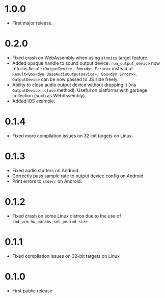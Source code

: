 # 1.0.0

- First major release.

# 0.2.0

- Fixed crash on WebAssembly when using `atomics` target feature.
- Added opaque handle to sound output device. `run_output_device` now returns `Result<OutputDevice, Box<dyn Error>>`
  instead of `Result<Box<dyn BaseAudioOutputDevice>, Box<dyn Error>>`. `OutputDevice` can be now passed to JS side
  freely.
- Ability to close audio output device without dropping it (via `OutputDevice::close` method). Useful on platforms with
  garbage collection (such as WebAssembly).
- Added iOS example.

# 0.1.4

- Fixed more compilation issues on 32-bit targets on Linux.

# 0.1.3

- Fixed audio stutters on Android.
- Correctly pass sample rate to output device config on Android.
- Print errors to `stderr` on Android.

# 0.1.2

- Fixed crash on some Linux distros due to the use of `snd_pcm_hw_params_set_period_size`

# 0.1.1

- Fixed compilation issues on 32-bit targets on Linux

# 0.1.0

- First public release